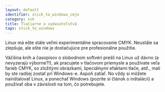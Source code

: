```yaml
---
layout: default
identifier: stick_to_windows_cmjn
category: svk
title: Tlačiarne a vydavateľstvá
tags: stick_to_windows
---
```


Linux má ešte stále veľmi experimentálne spracovanie CMYK. Neustále sa zlepšuje, ale ešte nie je dostačujúce pre profesionálne použitie.

Väčšina kníh a časopisov o slobodnom softvéri prešli na Linux už dávno (a nevyzerajú výborne?!), ak pracujete v tlačovom priemysle a používate veľa farieb CMYK, so zložitými obrázkami, špeciálnymi efaktami tlače, atď., mali by ste radšej zostať pri Windows-e. Aspoň zatiaľ. No vždy si môžete nainštalovať Linux, a ponechať Windows (pozrite si článok o inštalácii) a používať oba v závislosti na tom, čo potrebujete.

